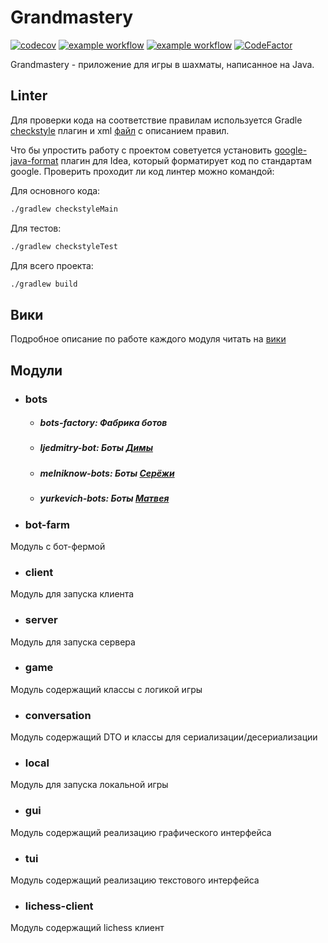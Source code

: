 # Grandmastery

[![codecov](https://codecov.io/gh/LostHikking/grandmastery/branch/main/graph/badge.svg?token=1NT8RP2OJY)](https://codecov.io/gh/LostHikking/grandmastery)
[![example workflow](https://github.com/LostHikking/grandmastery/actions/workflows/gradle_ubuntu.yml/badge.svg)](https://github.com/LostHikking/grandmastery/actions)
[![example workflow](https://github.com/LostHikking/grandmastery/actions/workflows/gradle_windows.yml/badge.svg)](https://github.com/LostHikking/grandmastery/actions)
[![CodeFactor](https://www.codefactor.io/repository/github/losthikking/grandmastery/badge)](https://www.codefactor.io/repository/github/losthikking/grandmastery)

Grandmastery - приложение для игры в шахматы, написанное на Java.

## Linter

Для проверки кода на соответствие правилам используется
Gradle [checkstyle](https://docs.gradle.org/current/userguide/checkstyle_plugin.html) плагин и
xml [файл](./config/checkstyle/checkstyle.xml) с описанием правил.

Что бы упростить работу с проектом советуется
установить [google-java-format](https://plugins.jetbrains.com/plugin/8527-google-java-format) плагин для Idea, который
форматирует код по стандартам google. Проверить проходит ли код линтер можно командой:

Для основного кода:

```bash
./gradlew checkstyleMain
```

Для тестов:

```bash
./gradlew checkstyleTest
```

Для всего проекта:

```bash
./gradlew build
```

## Вики

Подробное описание по работе каждого модуля читать на [вики](https://github.com/LostHikking/grandmastery/wiki)

## Модули

- ### bots
    - ##### bots-factory: Фабрика ботов
    - ##### ljedmitry-bot: Боты [Димы](https://github.com/LjeDmitr)
    - ##### melniknow-bots: Боты [Серёжи](https://github.com/melniknow)
    - ##### yurkevich-bots: Боты [Матвея](https://github.com/motomoto8913)

- ### bot-farm

Модуль с бот-фермой

- ### client

Модуль для запуска клиента

- ### server

Модуль для запуска сервера

- ### game

Модуль содержащий классы с логикой игры

- ### conversation

Модуль содержащий DTO и классы для сериализации/десериализации

- ### local

Модуль для запуска локальной игры

- ### gui

Модуль содержащий реализацию графического интерфейса

- ### tui

Модуль содержащий реализацию текстового интерфейса

- ### lichess-client

Модуль содержащий lichess клиент